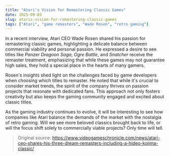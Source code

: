 ```yaml
---
title: "Atari's Vision for Remastering Classic Games"
date: 2025-09-03
slug: ataris-vision-for-remastering-classic-games
tags: ["Atari", "game remasters", "Wade Rosen", "retro gaming"]
---
```

In a recent interview, Atari CEO Wade Rosen shared his passion for remastering classic games, highlighting a delicate balance between commercial viability and personal passion. He expressed a desire to see titles like *Panzer Dragoon Saga*, *Ogre Battle*, and *Snatcher* receive the remaster treatment, emphasizing that while these games may not guarantee high sales, they hold a special place in the hearts of many gamers.

Rosen's insights shed light on the challenges faced by game developers when choosing which titles to remaster. He noted that while it's crucial to consider market trends, the spirit of the company thrives on passion projects that resonate with dedicated fans. This approach not only fosters creativity but also keeps the gaming community engaged and excited about classic titles.

As the gaming industry continues to evolve, it will be interesting to see how companies like Atari balance the demands of the market with the nostalgia of retro gaming. Will we see more beloved classics brought back to life, or will the focus shift solely to commercially viable projects? Only time will tell.
> Original source: https://www.videogameschronicle.com/news/atari-ceo-shares-his-three-dream-remasters-including-a-hideo-kojima-classic/